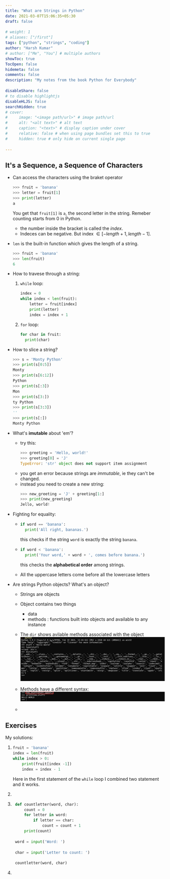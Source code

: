 ```yaml
---
title: "What are Strings in Python"
date: 2021-03-07T15:06:35+05:30
draft: false

# weight: 1
# aliases: ["/first"]
tags: ["python", "strings", "coding"]
author: "Harsh Kumar"
# author: ["Me", "You"] # multiple authors
showToc: true
TocOpen: false
hidemeta: false
comments: false
description: "My notes from the book Python for Everybody"

disableShare: false
# to disable highlightjs
disableHLJS: false
searchHidden: true
# cover:
#     image: "<image path/url>" # image path/url
#     alt: "<alt text>" # alt text
#     caption: "<text>" # display caption under cover
#     relative: false # when using page bundles set this to true
#     hidden: true # only hide on current single page

---
```


## It's a Sequence, a Sequence of Characters

- Can access the characters using the braket operator
  ```python
  >>> fruit = 'banana'
  >>> letter = fruit[1]
  >>> print(letter)
  a
  ```
  You get that `fruit[1]` is `a`, the second letter in the string. Remeber counting starts from 0 in Python.
  + the number inside the bracket is called the *index*.
  + Indeces can be negative. But index $\in [-length+1, length -1]$.

- `len` is the built-in function which gives the length of a string.
  ```python
  >>> fruit = 'banana'
  >>> len(fruit)
  6
  ```
- How to travese through a string:
  1. `while` loop:
      ```python
      index = 0
      while index < len(fruit):
          letter = fruit[index]
          print(letter)
          index = index + 1
      ```

  2. `for` loop:
      ```Python
      for char in fruit:
        print(char)
      ```
- How to slice a string?
  ```python
  >>> s = 'Monty Python'
  >>> print(s[0:5])
  Monty
  >>> print(s[6:12])
  Python
  >>> print(s[:3])
  Mon
  >>> print(s[3:])
  ty Python
  >>> print(s[3:3])
  ''
  >>> print(s[:])
  Monty Python
  ```

- What's **imutable** about 'em'?
  + try this:
    ```python
    >>> greeting = 'Hello, world!'
    >>> greeting[0] = 'J'
    TypeError: 'str' object does not support item assignment
    ```
  + you get an error because strings are *immutable*, ie they can't be changed.
  + instead you need to create a new string:
    ```python
    >>> new_greeting = 'J' + greeting[1:]
    >>> print(new_greeting)
    Jello, world!
    ```

- Fighting for equality:
  - ```python
    if word == 'banana':
      print('All right, bananas.')
    ```
      this checks if the string `word` is exactly the string `banana`.

  - ```python
    if word < 'banana':
      print('Your word,' + word + ', comes before banana.')
    ```
    this checks the **alphabetical order** among strings.

  - All the uppercase letters come before all the lowercase letters
- Are strings Python objects? What's an object?
  - Strings are objects
  - Object contains two things
    - data
    - methods : functions built into objects and available to any instance
  - The `dir` shows avilable methods associated with the object
    ![dir(str)](/static/py4e/chapter6/dirString.png#center)

  - Methods have a different syntax:
    ![methodsyntax](static/py4e/chapter6/methodSyntax.png#center)

  -


## Exercises
My solutions:
1.  ```python
    fruit = 'banana'
    index = len(fruit)
    while index > 0:
        print(fruit[index -1])
        index = index - 1
    ```

    Here in the first statement of the `while` loop I combined two statement and it works.

2.

3. ```python
    def countletter(word, char):
        count = 0
        for letter in word:
            if letter == char:
                count = count + 1
        print(count)

    word = input('Word: ')

    char = input('Letter to count: ')

    countletter(word, char)
   ```

4.
